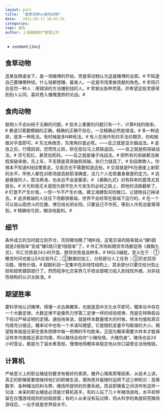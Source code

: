 ```yaml
---
layout: post
title:  "食草动物vs食肉动物"
date:   2021-05-17 18:41:54
categories: 
tags: 鉴乳
author: 上海袭胸资产管理公司
---
```


* content
{:toc}

## 食草动物
   选某张牌桌坐下，是一场赌博的开始，而食草动物认为这是赌博的全部。#
   不知道自己要赚哪种钱，什么钱都想赚，最害人。一定是市场里做贡献的角色。#
   市场只会惩罚一种人：用错误的方法赚到钱的人。#
   常冒出各种灵感，并希望这些灵感得到别人认同，喜欢卷入慷慨激昂的论战。#

## 食肉动物
   聪明人不会纠结于无解的问题。#
   技术上重要的问题只有一个，计算K线的赔率。#
   赛道只需要模糊的正确。精确的正确不存在，一旦精确必然是错误。#
   多一种选择，就多一种死法。有时候是多N种死法。#
   有人在用作死的手法炒期货，你和她做对手盘即可。#
   东北角做空，东南角抄底必死。——反之就是显示器战法。#
   追涨之后，行情回调，恐慌性止损，砍在低位马上原路返回。——反之就是假突破战法。#
   浮亏死扛，甚至加死码。——反之就是锤子线战法。#
   把所有的突破都当做假突破来做，先上车，不去猜是真突破假突破。执行力就高了。#
   别自欺欺人。你根本不知道K线往哪里走。交易员也不需要知道这些。#
   交易就是PK在悬崖上射箭的水平。所有人都在训练场提高射箭准确度，没几个人在练置身悬崖的定力。#
   逃避悬崖的人，箭法再准，也永远不会是赢家。#
   《袭胸九式》对有斜率的震荡尤其擅长。#
   大亏和我无关是因为我守在大亏发生的必经之路上，把他的活路截断了。#
   盯盘不产生价值，一惊一乍不产生价值。建立海螺型风险敞口，让猎物自己掉进去。#
   追求极端的人往往下场都很极端，世界不会经常在极端下运行的。#
   在一个可以坐山观虎斗的位置，博日线长阴长阳。只要自己不作死，等别人作死总能等得到。#
   精确地亏损，糊涂地盈利。#
   
## 细节
   条件成立的当时就立刻开仓，否则哪怕晚了1根K线，这笔交易的赔率就从“赚5跳就是2倍赔率”变成“赚5跳只是1倍赔率”了。#
   外汇市场和期货市场都适用《袭胸九式》，外汇优势是24小时开盘，期货优势是品种多。#
   MQL5编程，意义在于：①睡觉时间也能让EA交易外汇；②数据初加工，分担部分人工任务；③历史回测功能，很有价值。#
   超额利润一定集中在非线性结构上，其余部分只要交给分型止损和趋势跟踪就行了。然而程序化交易界几乎把全部精力投入到线性外推，对非线性结构的认识太肤浅。#
   
## 期望胜率
   要科学地认识赌博，得懂一点古典概率，也就是高中文化水平即可。概率论中存在一个大数定律。大数定律不是像热力学第二定律一样的经验规律，而是在特殊假设下经过严格证明的定理。通俗地来说，就是样本数量很大的时候，样本均值和真实均值充分接近。概率论中也有一个术语叫期望，它是随机变量平均取值的大小。期望胜率就是庄家在很多把牌中每一把牌的平均胜率。正因为概率需要大样本才能保证样本均值接近真实均值，所以赌场会劝你“小赌怡情，大赌伤身”。赌场也会24小时营业，都是为了温水煮青蛙，慢慢地用概率来稳定地从你口袋里合法地掏钱。
   
## 计算机
   严格意义上的职业赌徒则要求有极好的素质。撇开心理素质等因素，从技术上讲，真正的职赌客要想维持他们的职赌生涯，需熟悉并能随时运用下述三种知识：高等数学、各种赌法的利与弊、赌场所提供的优惠系统。而且职赌客之间流传有这样一句话：未来的职业赌徒必须是计算机高手。有的人玩了几十年赌场游戏，水平却停留在仅懂游戏规则的初级层面；有的人从来没有玩过牌，但从科学的角度研究赌场游戏后，一出手就是世界级水平。
   
   
